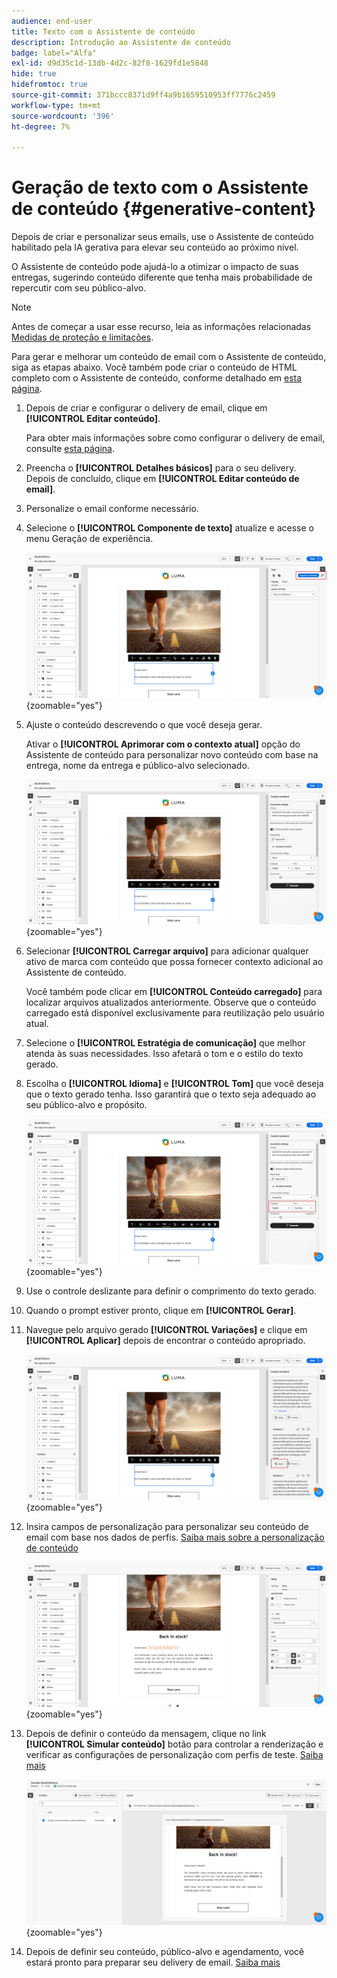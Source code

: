 ```yaml
---
audience: end-user
title: Texto com o Assistente de conteúdo
description: Introdução ao Assistente de conteúdo
badge: label="Alfa"
exl-id: d9d35c1d-13db-4d2c-82f8-1629fd1e5848
hide: true
hidefromtoc: true
source-git-commit: 371bccc8371d9ff4a9b1659510953ff7776c2459
workflow-type: tm+mt
source-wordcount: '396'
ht-degree: 7%

---
```


# Geração de texto com o Assistente de conteúdo {#generative-content}

Depois de criar e personalizar seus emails, use o Assistente de conteúdo habilitado pela IA gerativa para elevar seu conteúdo ao próximo nível.

O Assistente de conteúdo pode ajudá-lo a otimizar o impacto de suas entregas, sugerindo conteúdo diferente que tenha mais probabilidade de repercutir com seu público-alvo.

>[!NOTE]
>
>Antes de começar a usar esse recurso, leia as informações relacionadas [Medidas de proteção e limitações](generative-gs.md#guardrails-and-limitations).

Para gerar e melhorar um conteúdo de email com o Assistente de conteúdo, siga as etapas abaixo. Você também pode criar o conteúdo de HTML completo com o Assistente de conteúdo, conforme detalhado em [esta página](generative-email.md).

1. Depois de criar e configurar o delivery de email, clique em **[!UICONTROL Editar conteúdo]**.

   Para obter mais informações sobre como configurar o delivery de email, consulte [esta página](../email/create-email-content.md).

1. Preencha o **[!UICONTROL Detalhes básicos]** para o seu delivery. Depois de concluído, clique em **[!UICONTROL Editar conteúdo de email]**.

1. Personalize o email conforme necessário.

1. Selecione o **[!UICONTROL Componente de texto]** atualize e acesse o menu Geração de experiência.

   ![](assets/text-genai-1.png){zoomable=&quot;yes&quot;}

1. Ajuste o conteúdo descrevendo o que você deseja gerar.

   Ativar o **[!UICONTROL Aprimorar com o contexto atual]** opção do Assistente de conteúdo para personalizar novo conteúdo com base na entrega, nome da entrega e público-alvo selecionado.

   ![](assets/text-genai-3.png){zoomable=&quot;yes&quot;}

1. Selecionar **[!UICONTROL Carregar arquivo]** para adicionar qualquer ativo de marca com conteúdo que possa fornecer contexto adicional ao Assistente de conteúdo.

   Você também pode clicar em **[!UICONTROL Conteúdo carregado]** para localizar arquivos atualizados anteriormente. Observe que o conteúdo carregado está disponível exclusivamente para reutilização pelo usuário atual.

1. Selecione o **[!UICONTROL Estratégia de comunicação]** que melhor atenda às suas necessidades. Isso afetará o tom e o estilo do texto gerado.

1. Escolha o **[!UICONTROL Idioma]** e **[!UICONTROL Tom]** que você deseja que o texto gerado tenha. Isso garantirá que o texto seja adequado ao seu público-alvo e propósito.

   ![](assets/text-genai-4.png){zoomable=&quot;yes&quot;}

1. Use o controle deslizante para definir o comprimento do texto gerado.

1. Quando o prompt estiver pronto, clique em **[!UICONTROL Gerar]**.

1. Navegue pelo arquivo gerado **[!UICONTROL Variações]** e clique em **[!UICONTROL Aplicar]** depois de encontrar o conteúdo apropriado.

   ![](assets/text-genai-5.png){zoomable=&quot;yes&quot;}

1. Insira campos de personalização para personalizar seu conteúdo de email com base nos dados de perfis. [Saiba mais sobre a personalização de conteúdo](../personalization/personalize.md)

   ![](assets/text-genai-6.png){zoomable=&quot;yes&quot;}

1. Depois de definir o conteúdo da mensagem, clique no link **[!UICONTROL Simular conteúdo]** botão para controlar a renderização e verificar as configurações de personalização com perfis de teste. [Saiba mais](../preview-test/preview-content.md)

   ![](assets/text-genai-7.png){zoomable=&quot;yes&quot;}

1. Depois de definir seu conteúdo, público-alvo e agendamento, você estará pronto para preparar seu delivery de email. [Saiba mais](../monitor/prepare-send.md)
